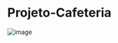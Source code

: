 # Projeto-Cafeteria
![image](https://github.com/user-attachments/assets/631839ff-fdc2-45bf-94c4-278413c5ce5f)

